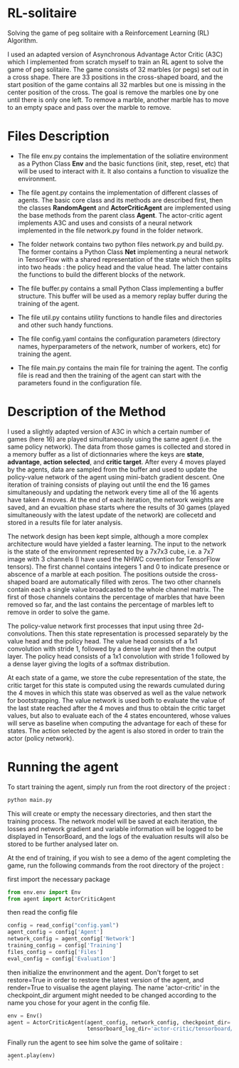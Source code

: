 # RL-solitaire
Solving the game of peg solitaire with a Reinforcement Learning (RL) Algorithm. 

I used an adapted version of Asynchronous Advantage Actor Critic (A3C) which I implemented from scratch myself to train an RL agent to solve the game of peg solitaire. The game consists of 32 marbles (or pegs) set out in a cross shape. There are 33 positions in the cross-shaped board, and the start position of the game contains all 32 marbles but one is missing in the center position of the cross. The goal is remove the marbles one by one until there is only one left. To remove a marble, another marble has to move to an empty space and pass over the marble to remove. 


# Files Description

- The file <it>env.py</it> contains the implementation of the soliatire environment as a Python Class <b>Env</b> and the basic functions (init, step, reset, etc) that will be used to interact with it. It also contains a function to visualize the environment.

- The file <it>agent.py</it> contains the implementation of different classes of agents. The basic core class and its methods are described first, then the classes <b>RandomAgent</b> and <b>ActorCriticAgent</b> are implemented using the base methods from the parent class <b>Agent</b>. The actor-critic agent implements A3C and uses and consists of a neural network implemented in the file <it>network.py</it> found in the folder network.

- The folder <it>network</it> contains two python files <it>network.py</it> and <it>build.py</it>. The former contains a Python Class <b>Net</b> implementing a neural network in TensorFlow with a shared representation of the state which then splits into two heads : the policy head and the value head. The latter contains the functions to build the different blocks of the network. 

- The file <it>buffer.py</it> contains a small Python Class implementing a buffer structure. This buffer will be used as a memory replay buffer during the training of the agent. 

- The file <it>util.py</it> contains utility functions to handle files and directories and other such handy functions.

- The file <it>config.yaml</it> contains the configuration parameters (directory names, hyperparameters of the network, number of workers, etc) for training the agent.

- The file <it>main.py</it> contains the main file for training the agent. The config file is read and then the training of the agent can start with the parameters found in the configuration file.


# Description of the Method

I used a slightly adapted version of A3C in which a certain number of games (here 16) are played simultaneously using the same agent (i.e. the same policy network). The data from those games is collected and stored in a memory buffer as a list of dictionnaries where the keys are <b>state</b>, <b>advantage</b>, <b>action selected</b>, and <b>critic target</b>. After every 4 moves played by the agents, data are sampled from the buffer and used to update the policy-value network of the agent using mini-batch gradient descent. One iteration of training consists of playing out until the end the 16 games simultaneously and updating the network every time all of the 16 agents have taken 4 moves. At the end of each iteration, the network weights are saved, and an evualtion phase starts where the results of 30 games (played simultaneously with the latest update of the network) are collecetd and stored in a results file for later analysis. 

The network design has been kept simple, although a more complex architecture would have yielded a faster learning. The input to the network is the state of the environment represented by a 7x7x3 cube, i.e. a 7x7 image with 3 channels (I have used the NHWC covention for TensorFlow tensors). The first channel contains integers 1 and 0 to indicate presence or abscence of a marble at each position. The positions outside the cross-shaped board are automatically filled with zeros. The two other channels contain each a single value broadcasted to the whole channel matrix. The first of those channels contains the percentage of marbles that have been removed so far, and the last contains the percentage of marbles left to remove in order to solve the game. 

The policy-value network first processes that input using three 2d-convolutions. Then this state representation is processed separately by the value head and the policy head. The value head consists of a 1x1 convolution  with stride 1, followed by a dense layer and then the output layer. The policy head consists of a 1x1 convolution with stride 1 followed by a dense layer giving the logits of a softmax distribution. 

At each state of a game, we store the cube representation of the state, the critic target for this state is computed using the rewards cumulated during the 4 moves in which this state was observed as well as the value network for bootstrapping. The value network is used both to evaluate the value of the last state reached after the 4 moves and thus to obtain the critic target values, but also to evaluate each of the 4 states encountered, whose values will serve as baseline when computing the advantage for each of these for states. The action selected by the agent is also stored in order to train the actor (policy network). 


# Running the agent

To start training the agent, simply run from the root directory of the project :

```bash
python main.py
```

This will create or empty the necessary directories, and then start the training process. The network model will be saved at each iteration, the losses and network gradient and variable information will be logged to be displayed in TensorBoard, and the logs of the evaluation results will also be stored to be further analysed later on. 

At the end of training, if you wish to see a demo of the agent completing the game, run the following commands from the root directory of the project : 

first import the necessary package

```python
from env.env import Env
from agent import ActorCriticAgent
```

then read the config file

```python
config = read_config("config.yaml")
agent_config = config['Agent']
network_config = agent_config['Network']
training_config = config['Training']
files_config = config['Files']
eval_config = config['Evaluation']
```

then initialize the envrinonment and the agent. Don't forget to set restore=True in order to restore the latest version of the agent, and render=True to visualise the agent playing. The name 'actor-critic' in the checkpoint_dir argument might needed to be changed according to the name you chose for your agent in the config file.

```python
env = Env()
agent = ActorCriticAgent(agent_config, network_config, checkpoint_dir='actor-critic/checkpoints/',
                         tensorboard_log_dir='actor-critic/tensorboard/', restore=True, render=True)
```

Finally run the agent to see him solve the game of solitaire :

```python
agent.play(env)
``
